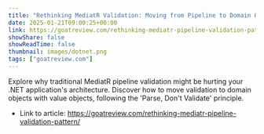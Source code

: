 ```yaml
---
title: "Rethinking MediatR Validation: Moving from Pipeline to Domain Objects"
date: 2025-01-21T09:00:25+00:00
link: https://goatreview.com/rethinking-mediatr-pipeline-validation-pattern/
showShare: false
showReadTime: false
thumbnail: images/dotnet.png
tags: ["goatreview.com"]
---
```

Explore why traditional MediatR pipeline validation might be hurting your .NET application's architecture. Discover how to move validation to domain objects with value objects, following the 'Parse, Don't Validate' principle.

- Link to article: https://goatreview.com/rethinking-mediatr-pipeline-validation-pattern/